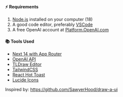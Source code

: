 #### ⚡️ Requirements

1. [Node.js](https://nodejs.org) installed on your computer (18)
2. A good code editor, preferably [VSCode](https://code.visualstudio.com)
3. A free OpenAI account at [Platform.OpenAI.com](https://platform.openai.com/signup)

#### 📚 Tools Used

- [Next 14 with App Router](https://nextjs.org)
- [OpenAI API](https://replicate.com)
- [TLDraw Editor](https://www.npmjs.com/package/@tldraw/tldraw)
- [TailwindCSS](https://tailwindcss.com)
- [React Hot Toast](https://react-hot-toast.com)
- [Lucide Icons](https://lucide.dev)


Inspired by: https://github.com/SawyerHood/draw-a-ui
